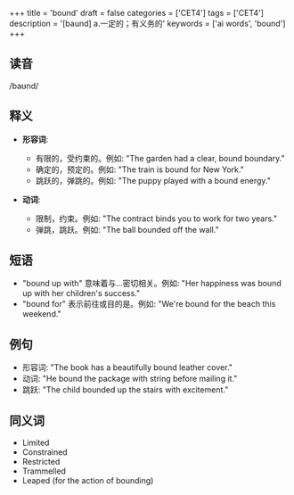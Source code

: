 +++
title = 'bound'
draft = false
categories = ['CET4']
tags = ['CET4']
description = '[baund] a.一定的；有义务的'
keywords = ['ai words', 'bound']
+++

## 读音
/baʊnd/

## 释义
- **形容词**:
  - 有限的，受约束的。例如: "The garden had a clear, bound boundary."
  - 确定的，预定的。例如: "The train is bound for New York."
  - 跳跃的，弹跳的。例如: "The puppy played with a bound energy."

- **动词**:
  - 限制，约束。例如: "The contract binds you to work for two years."
  - 弹跳，跳跃。例如: "The ball bounded off the wall."

## 短语
- "bound up with" 意味着与...密切相关。例如: "Her happiness was bound up with her children's success."
- "bound for" 表示前往或目的是。例如: "We're bound for the beach this weekend."

## 例句
- 形容词: "The book has a beautifully bound leather cover."
- 动词: "He bound the package with string before mailing it."
- 跳跃: "The child bounded up the stairs with excitement."

## 同义词
- Limited
- Constrained
- Restricted
- Trammelled
- Leaped (for the action of bounding)
